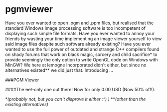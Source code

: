 # pgmviewer
Have you ever wanted to open .pgm and .ppm files, but realised that the standard Windows image processing software is too incompetent of displaying such simple file formats. Have you ever wanted to annoy your friends by wasting your time implementing an image viewer yourself to view said image files despite such software already existing? Have you ever wanted to use the full power of outdated and strange C++ compilers found on shady forums that work on black magic, sorcery and child sacrifice\* to provide seemingly the only option to write OpenGL code on Windows with MinGW?
We here at lemogne Incorporated didn't either, but since no alternatives existed\*\* we did just that. Introducing ...

###PGM Viewer

####The ~~not-~~only one out there! Now for only 0.00 USD 
(Now 50% off!).

\**(probably not, but you can't disprove it either :^) )*
\*\**(other than the existing alternatives)*
